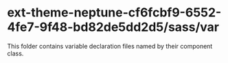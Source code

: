 # ext-theme-neptune-cf6fcbf9-6552-4fe7-9f48-bd82de5dd2d5/sass/var

This folder contains variable declaration files named by their component class.
